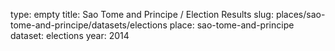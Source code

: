 type: empty
title: Sao Tome and Principe / Election Results
slug: places/sao-tome-and-principe/datasets/elections
place: sao-tome-and-principe
dataset: elections
year: 2014

